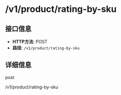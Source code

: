 # /v1/product/rating-by-sku

## 接口信息

- **HTTP方法**: POST
- **路径**: `/v1/product/rating-by-sku`

## 详细信息

post

/v1/product/rating-by-sku
